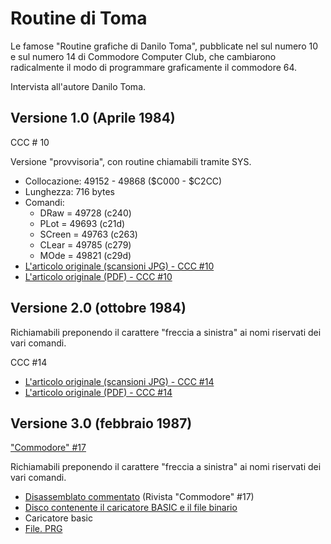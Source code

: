# Routine di Toma

Le famose "Routine grafiche di Danilo Toma", pubblicate nel sul numero 10 e sul numero 14 di Commodore Computer Club, che cambiarono radicalmente il modo di programmare graficamente il commodore 64.

Intervista all'autore Danilo Toma.


## Versione 1.0 (Aprile 1984)

CCC # 10

Versione "provvisoria", con routine chiamabili tramite SYS.

- Collocazione: 49152 - 49868 ($C000 - $C2CC)
- Lunghezza: 716 bytes
- Comandi:
    - DRaw = 49728 (c240)
    - PLot = 49693 (c21d)
    - SCreen = 49763 (c263)
    - CLear = 49785 (c279)
    - MOde = 49821 (c29d)
- [L'articolo originale (scansioni JPG) - CCC #10](https://ready64.org/ccc/pagina.php?ccc=10&pag=051.jpg)
- [L'articolo originale (PDF) - CCC #10](https://archive.org/details/Commodore-Computer-Club-10/page/n49/mode/2up)


## Versione 2.0  (ottobre 1984)

Richiamabili preponendo il carattere "freccia a sinistra" ai nomi riservati dei vari comandi.

CCC #14 

- [L'articolo originale (scansioni JPG) - CCC #14](https://ready64.org/ccc/pagina.php?ccc=14&pag=051.jpg)
- [L'articolo originale (PDF) - CCC #14](https://archive.org/details/Commodore-Computer-Club-14/page/n49/mode/2up)


## Versione 3.0  (febbraio 1987)

["Commodore" #17](https://ready64.org/download/scheda_download.php?id_download=46)

Richiamabili preponendo il carattere "freccia a sinistra" ai nomi riservati dei vari comandi.

- [Disassemblato commentato](https://archive.org/details/Commodore-17/page/n63/mode/2up) (Rivista "Commodore" #17)
- [Disco contenente il caricatore BASIC e il file binario](https://ready64.org/download/download.php?id_download=46)
- Caricatore basic
- [File. PRG](https://github.com/jumpjack/c64_c128_legacy/blob/main/programs/C64/graphics/toma%20routines.prg)




